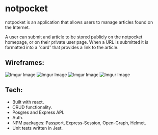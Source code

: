 
# notpocket

notpocket is an application that allows users to manage articles found on the Internet.

A user can submit and article to be stored publicly on the notpocket homepage, or on their private user page. When a URL is submitted it is formatted into a “card” that provides a link to the article. 

## Wireframes: 
![Imgur Image](https://imgur.com/h5ARjh5.jpg)
![Imgur Image](https://imgur.com/jvvgB9b.jpg)
![Imgur Image](https://imgur.com/qN24iP4.jpg)
![Imgur Image](https://imgur.com/k6yYfKv.jpg)

## Tech:
 - Built with react. 
 - CRUD functionality.
 - Posgres and Express API. 
 - Auth.
 - NPM packages: Passport, Express-Session, Open-Graph, Helmet. 
 - Unit tests written in Jest.
